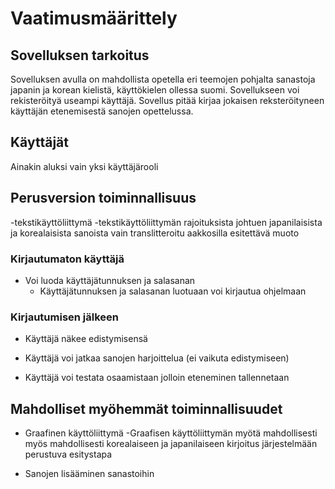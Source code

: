 # Vaatimusmäärittely

## Sovelluksen tarkoitus

Sovelluksen avulla on mahdollista opetella eri teemojen pohjalta sanastoja 
japanin ja korean kielistä, käyttökielen ollessa suomi. Sovellukseen voi rekisteröityä useampi 
käyttäjä. Sovellus pitää kirjaa jokaisen reksteröityneen käyttäjän 
etenemisestä sanojen opettelussa.

## Käyttäjät

Ainakin aluksi vain yksi käyttäjärooli

## Perusversion toiminnallisuus

-tekstikäyttöliittymä
  -tekstikäyttöliittymän rajoituksista johtuen japanilaisista ja korealaisista sanoista vain translitteroitu aakkosilla esitettävä muoto

### Kirjautumaton käyttäjä

- Voi luoda käyttäjätunnuksen ja salasanan
  - Käyttäjätunnuksen ja salasanan luotuaan voi kirjautua ohjelmaan 

### Kirjautumisen jälkeen

- Käyttäjä näkee edistymisensä

- Käyttäjä voi jatkaa sanojen harjoittelua (ei vaikuta edistymiseen)

- Käyttäjä voi testata osaamistaan jolloin eteneminen tallennetaan

## Mahdolliset myöhemmät toiminnallisuudet

- Graafinen käyttöliittymä
  -Graafisen käyttöliittymän myötä mahdollisesti myös mahdollisesti korealaiseen ja japanilaiseen kirjoitus järjestelmään perustuva esitystapa

- Sanojen lisääminen sanastoihin 




 

